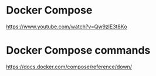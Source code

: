 # Docker Compose 

https://www.youtube.com/watch?v=Qw9zlE3t8Ko

# Docker Compose commands

https://docs.docker.com/compose/reference/down/
